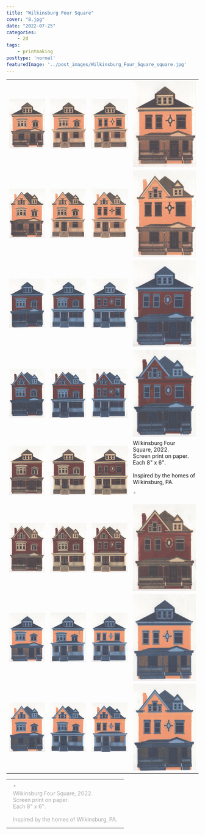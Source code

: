 ```yaml
---
title: "Wilkinsburg Four Square"
cover: "8.jpg"
date: "2022-07-25"
categories:
    - 2d
tags:
    - printmaking
posttype: 'normal'
featuredImage: '../post_images/Wilkinsburg_Four_Square_square.jpg'
---
```


<group>
<table>
    <tr>
        <td>
            <div>
            <img
                src="../post_images/wilkinsburg_four_square/Wilkinsburg_Four_Square_00001of32.jpg"
            >
            </div>
        </td>
        <td>
            <div>
            <img
                src="../post_images/wilkinsburg_four_square/Wilkinsburg_Four_Square_00002of32.jpg"
            >
            </div>
        </td>
        <td>
            <div>
            <img
                src="../post_images/wilkinsburg_four_square/Wilkinsburg_Four_Square_00003of32.jpg"
            >
            </div>
        </td>
        <td>
            <div>
            <img
                src="../post_images/wilkinsburg_four_square/Wilkinsburg_Four_Square_00004of32.jpg"
            >
            </div>
        </td>
    </tr>
        <tr>
        <td>
            <div>
            <img
                src="../post_images/wilkinsburg_four_square/Wilkinsburg_Four_Square_00005of32.jpg"
            >
            </div>
        </td>
        <td>
            <div>
            <img
                src="../post_images/wilkinsburg_four_square/Wilkinsburg_Four_Square_00006of32.jpg"
            >
            </div>
        </td>
        <td>
            <div>
            <img
                src="../post_images/wilkinsburg_four_square/Wilkinsburg_Four_Square_00007of32.jpg"
            >
            </div>
        </td>
        <td>
            <div>
            <img
                src="../post_images/wilkinsburg_four_square/Wilkinsburg_Four_Square_00008of32.jpg"
            >
            </div>
        </td>
    </tr>
        <tr>
        <td>
            <div>
            <img
                src="../post_images/wilkinsburg_four_square/Wilkinsburg_Four_Square_00009of32.jpg"
            >
            </div>
        </td>
        <td>
            <div>
            <img
                src="../post_images/wilkinsburg_four_square/Wilkinsburg_Four_Square_00010of32.jpg"
            >
            </div>
        </td>
        <td>
            <div>
            <img
                src="../post_images/wilkinsburg_four_square/Wilkinsburg_Four_Square_00011of32.jpg"
            >
            </div>
        </td>
        <td>
            <div>
            <img
                src="../post_images/wilkinsburg_four_square/Wilkinsburg_Four_Square_00012of32.jpg"
            >
            </div>
        </td>
    </tr>
        <tr>
        <td>
            <div>
            <img
                src="../post_images/wilkinsburg_four_square/Wilkinsburg_Four_Square_00013of32.jpg"
            >
            </div>
        </td>
        <td>
            <div>
            <img
                src="../post_images/wilkinsburg_four_square/Wilkinsburg_Four_Square_00014of32.jpg"
            >
            </div>
        </td>
        <td>
            <div>
            <img
                src="../post_images/wilkinsburg_four_square/Wilkinsburg_Four_Square_00015of32.jpg"
            >
            </div>
        </td>
        <td>
            <div>
            <img
                src="../post_images/wilkinsburg_four_square/Wilkinsburg_Four_Square_00016of32.jpg"
            >
            </div>
        </td>
    </tr>
        <tr>
        <td>
            <div>
            <img
                src="../post_images/wilkinsburg_four_square/Wilkinsburg_Four_Square_00017of32.jpg"
            >
            </div>
        </td>
        <td>
            <div>
            <img
                src="../post_images/wilkinsburg_four_square/Wilkinsburg_Four_Square_00018of32.jpg"
            >
            </div>
        </td>
        <td>
            <div>
            <img
                src="../post_images/wilkinsburg_four_square/Wilkinsburg_Four_Square_00019of32.jpg"
            >
            </div>
        </td>
        <td>
            <div>
                <figcaption style="textAlign:center">Wilkinsburg Four Square, 2022.<br>Screen print on paper.<br>Each 8" x 6".<br><br>Inspired by the homes of Wilkinsburg, PA.</figcaption>
            </div>
            <div>
                <p style="color:darkgray;fontSize:0.8em">*</p>
            </div>
        </td>
    </tr>
        <tr>
        <td>
            <div>
            <img
                src="../post_images/wilkinsburg_four_square/Wilkinsburg_Four_Square_00021of32.jpg"
            >
            </div>
        </td>
        <td>
            <div>
            <img
                src="../post_images/wilkinsburg_four_square/Wilkinsburg_Four_Square_00022of32.jpg"
            >
            </div>
        </td>
        <td>
            <div>
            <img
                src="../post_images/wilkinsburg_four_square/Wilkinsburg_Four_Square_00023of32.jpg"
            >
            </div>
        </td>
        <td>
            <div>
            <img
                src="../post_images/wilkinsburg_four_square/Wilkinsburg_Four_Square_00024of32.jpg"
            >
            </div>
        </td>
    </tr>
        <tr>
        <td>
            <div>
            <img
                src="../post_images/wilkinsburg_four_square/Wilkinsburg_Four_Square_00025of32.jpg"
            >
            </div>
        </td>
        <td>
            <div>
            <img
                src="../post_images/wilkinsburg_four_square/Wilkinsburg_Four_Square_00026of32.jpg"
            >
            </div>
        </td>
        <td>
            <div>
            <img
                src="../post_images/wilkinsburg_four_square/Wilkinsburg_Four_Square_00027of32.jpg"
            >
            </div>
        </td>
        <td>
            <div>
            <img
                src="../post_images/wilkinsburg_four_square/Wilkinsburg_Four_Square_00028of32.jpg"
            >
            </div>
        </td>
    </tr>
        <tr>
        <td>
            <div>
            <img
                src="../post_images/wilkinsburg_four_square/Wilkinsburg_Four_Square_00029of32.jpg"
            >
            </div>
        </td>
        <td>
            <div>
            <img
                src="../post_images/wilkinsburg_four_square/Wilkinsburg_Four_Square_00030of32.jpg"
            >
            </div>
        </td>
        <td>
            <div>
            <img
                src="../post_images/wilkinsburg_four_square/Wilkinsburg_Four_Square_00031of32.jpg"
            >
            </div>
        </td>
        <td>
            <div>
            <img
                src="../post_images/wilkinsburg_four_square/Wilkinsburg_Four_Square_00032of32.jpg"
            >
            </div>
        </td>
    </tr>
</table>
</group>

<group>
<table>
<td>
<div>
<p style="color:darkgray;margin:10px;fontSize:0.8em">*<br>Wilkinsburg Four Square, 2022.<br>Screen print on paper.<br>Each 8" x 6".<br><br>Inspired by the homes of Wilkinsburg, PA.
</p>
</div>
</td>
</table>
</group>